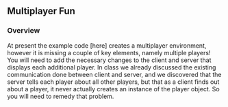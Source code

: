 ## Multiplayer Fun

### Overview

At present the example code [here] creates a multiplayer environment, however it is missing a couple of key elements, namely multiple players! You will need to add the necessary changes to the client and server that displays each additional player. In class we already discussed the existing communication done between client and server, and we discovered that the server tells each player about all other players, but that as a client finds out about a player, it never actually creates an instance of the player object. So you will need to remedy that problem.



